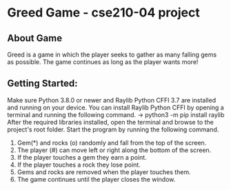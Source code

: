 # Greed Game - cse210-04 project

## About Game
Greed is a game in which the player seeks to gather as many falling gems as possible. The game continues as long as the player wants more!

## Getting Started:
Make sure Python 3.8.0 or newer and Raylib Python CFFI 3.7 are installed and running on your device. You can install Raylib Python CFFI by opening a terminal and running the following command. 
-> python3 -m pip install raylib
After the required libraries installed, open the terminal and browse to the project's root folder. 
Start the program by running the following command.

1. Gem(*) and rocks (o) randomly and fall from the top of the screen.
1. The player (#) can move left or right along the bottom of the screen.
1. If the player touches a gem they earn a point.
1. If the player touches a rock they lose point.
1. Gems and rocks are removed when the player touches them.
1. The game continues until the player closes the window.
